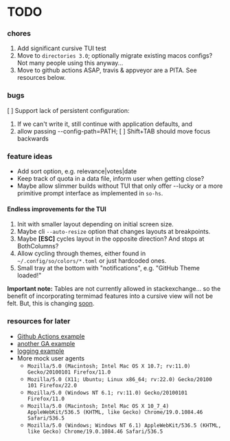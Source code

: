 # TODO

### chores
1. Add significant cursive TUI test
2. Move to `directories 3.0`; optionally migrate existing macos configs? Not
   many people using this anyway...
3. Move to github actions ASAP, travis & appveyor are a PITA. See resources below.

### bugs
[ ] Support lack of persistent configuration:
   1) If we can't write it, still continue with application defaults, and
   2) allow passing --config-path=PATH;
[ ] Shift+TAB should move focus backwards

### feature ideas
- Add sort option, e.g. relevance|votes|date
- Keep track of quota in a data file, inform user when getting close?
- Maybe allow slimmer builds without TUI that only offer --lucky or a more
  primitive prompt interface as implemented in `so-hs`.

#### Endless improvements for the TUI
1. Init with smaller layout depending on initial screen size.
2. Maybe cli `--auto-resize` option that changes layouts at breakpoints.
3. Maybe **[ESC]** cycles layout in the opposite direction? And stops at
   BothColumns?
4. Allow cycling through themes, either found in `~/.config/so/colors/*.toml`
    or just hardcoded ones.
5. Small tray at the bottom with "notifications", e.g. "GitHub Theme loaded!"

**Important note:** Tables are not currently allowed in stackexchange... so the
benefit of incorporating termimad features into a cursive view will not be felt.
But, this is changing [soon](https://meta.stackexchange.com/q/348746).

### resources for later
- [Github Actions example](https://github.com/extrawurst/gitui)
- [another GA example](https://github.com/casey/just)
- [logging example](https://deterministic.space/rust-cli-tips.html)
- More mock user agents
  - `Mozilla/5.0 (Macintosh; Intel Mac OS X 10.7; rv:11.0) Gecko/20100101 Firefox/11.0`
  - `Mozilla/5.0 (X11; Ubuntu; Linux x86_64; rv:22.0) Gecko/20100 101 Firefox/22.0`
  - `Mozilla/5.0 (Windows NT 6.1; rv:11.0) Gecko/20100101 Firefox/11.0`
  - `Mozilla/5.0 (Macintosh; Intel Mac OS X 10_7_4) AppleWebKit/536.5 (KHTML, like Gecko) Chrome/19.0.1084.46 Safari/536.5`
  - `Mozilla/5.0 (Windows; Windows NT 6.1) AppleWebKit/536.5 (KHTML, like Gecko) Chrome/19.0.1084.46 Safari/536.5`

